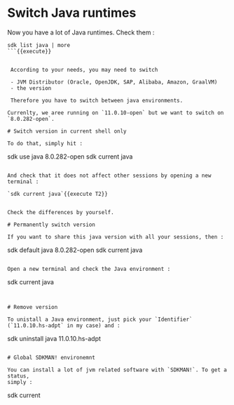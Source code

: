 # Switch Java runtimes

Now you have a lot of Java runtimes. Check them :


```
sdk list java | more
```{{execute}}


 According to your needs, you may need to switch

 - JVM Distributor (Oracle, OpenJDK, SAP, Alibaba, Amazon, GraalVM)
 - the version

 Therefore you have to switch between java environments.

Currenlty, we aree running on `11.0.10-open` but we want to switch on `8.0.282-open`.

# Switch version in current shell only

To do that, simply hit :

```
sdk use java 8.0.282-open
sdk current java
```{{execute}}

And check that it does not affect other sessions by opening a new terminal :

`sdk current java`{{execute T2}}


Check the differences by yourself.

# Permanently switch version

If you want to share this java version with all your sessions, then :

```
sdk default java 8.0.282-open
 sdk current java
 ```{{execute}}

Open a new terminal and check the Java environment :

```
sdk current java
```{{execute T3}}


# Remove version

To unistall a Java environment, just pick your `Identifier` (`11.0.10.hs-adpt` in my case) and :

 ```
 sdk uninstall java 11.0.10.hs-adpt
 ```{{execute}}

# Global SDKMAN! environemnt

 You can install a lot of jvm related software with `SDKMAN!`. To get a status,
 simply :

 ```
 sdk current
 ```{{execute}}